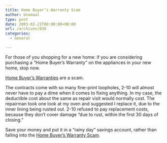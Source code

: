```yaml
---
title: Home Buyer’s Warranty Scam
author: Unxmaal
type: post
date: 2003-02-21T00:00:00+00:00
url: /archives/836
categories:
  - General

---
```

For those of you shopping for a new home: if you are considering purchasing a &#8220;Home Buyer&#8217;s Warranty&#8221; on the appliances in your new home, stop now.

[Home Buyer&#8217;s Warranties][1] are a scam.

The contracts come with so many fine-print loopholes, 2-10 will almost never have to pay a dime when it comes to fixing anything. In my case, the deductible cost about the same as repair visit would normally cost. The repairman took one look at my oven and suggested I replace it, due to the inner lining being rusted out. 2-10 refused to pay replacement costs, because they don&#8217;t cover damage &#8220;due to rust, within the first 30 days of closing.&#8221; 

Save your money and put it in a &#8220;rainy day&#8221; savings account, rather than falling into the [Home Buyer&#8217;s Warranty Scam][1].

 [1]: http://www.2-10.com/